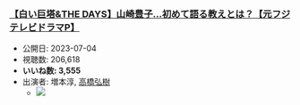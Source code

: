 ### [【白い巨塔&THE DAYS】山崎豊子…初めて語る教えとは？【元フジテレビドラマP】](https://www.youtube.com/watch?v=QzZyCFAl1rg)
-   公開日: 2023-07-04
-   視聴数: 206,618
-   **いいね数: 3,555**
-   出演者: 増本淳, [高橋弘樹](/rehacq_fan/people/高橋弘樹 "wikilink")
    - [![](https://img.youtube.com/vi/QzZyCFAl1rg/hqdefault.jpg)](https://www.youtube.com/watch?v=QzZyCFAl1rg)
